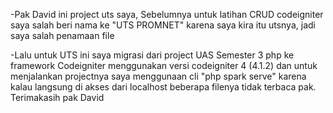 -Pak David ini project uts saya, 
 Sebelumnya untuk latihan CRUD codeigniter saya salah beri nama ke "UTS PROMNET" karena saya kira itu utsnya, jadi saya salah penamaan file  

-Lalu untuk UTS ini saya migrasi dari project UAS Semester 3 php ke framework Codeigniter menggunakan versi codeigniter 4 (4.1.2) 
 dan untuk menjalankan projectnya saya menggunaan cli "php spark serve" karena kalau langsung di akses dari localhost beberapa filenya tidak terbaca pak. 
 Terimakasih pak David   
